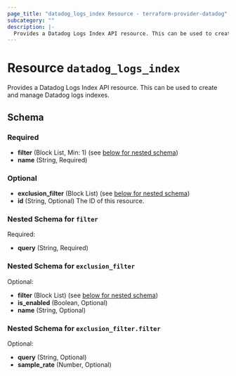 ```yaml
---
page_title: "datadog_logs_index Resource - terraform-provider-datadog"
subcategory: ""
description: |-
  Provides a Datadog Logs Index API resource. This can be used to create and manage Datadog logs indexes.
---
```


# Resource `datadog_logs_index`

Provides a Datadog Logs Index API resource. This can be used to create and manage Datadog logs indexes.



## Schema

### Required

- **filter** (Block List, Min: 1) (see [below for nested schema](#nestedblock--filter))
- **name** (String, Required)

### Optional

- **exclusion_filter** (Block List) (see [below for nested schema](#nestedblock--exclusion_filter))
- **id** (String, Optional) The ID of this resource.

<a id="nestedblock--filter"></a>
### Nested Schema for `filter`

Required:

- **query** (String, Required)


<a id="nestedblock--exclusion_filter"></a>
### Nested Schema for `exclusion_filter`

Optional:

- **filter** (Block List) (see [below for nested schema](#nestedblock--exclusion_filter--filter))
- **is_enabled** (Boolean, Optional)
- **name** (String, Optional)

<a id="nestedblock--exclusion_filter--filter"></a>
### Nested Schema for `exclusion_filter.filter`

Optional:

- **query** (String, Optional)
- **sample_rate** (Number, Optional)


